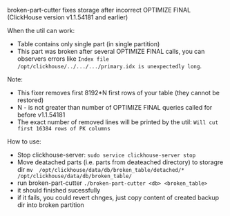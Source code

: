 broken-part-cutter fixes storage after incorrect OPTIMIZE FINAL (ClickHouse version v1.1.54181 and earlier)

When the util can work:
* Table contains only single part (in single partition)
* This part was broken after several OPTIMIZE FINAL calls, you can observers errors like
`Index file /opt/clickhouse/../.../.../primary.idx is unexpectedly long`.

Note:
* This fixer removes first 8192*N first rows of your table (they cannot be restored)
* N - is not greater than number of OPTIMIZE FINAL queries called for before v1.1.54181
* The exact number of removed lines will be printed by the util: `Will cut first 16384 rows of PK columns`

How to use:
* Stop clickhouse-server: `sudo service clickhouse-server stop`
* Move deatached parts (i.e. parts from deateached directory) to storagre dir
`mv  /opt/clickhouse/data/db/broken_table/detached/* /opt/clickhouse/data/db/broken_table/`
* run broken-part-cutter `./broken-part-cutter <db> <broken_table>`
* it should finished sucessfully
* if it fails, you could revert chnges, just copy content of created backup dir into broken partition
